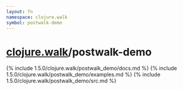 ```yaml
---
layout: fn
namespace: clojure.walk
symbol: postwalk-demo
---
```


# [clojure.walk](../)/postwalk-demo

{% include 1.5.0/clojure.walk/postwalk_demo/docs.md %}
{% include 1.5.0/clojure.walk/postwalk_demo/examples.md %}
{% include 1.5.0/clojure.walk/postwalk_demo/src.md %}

